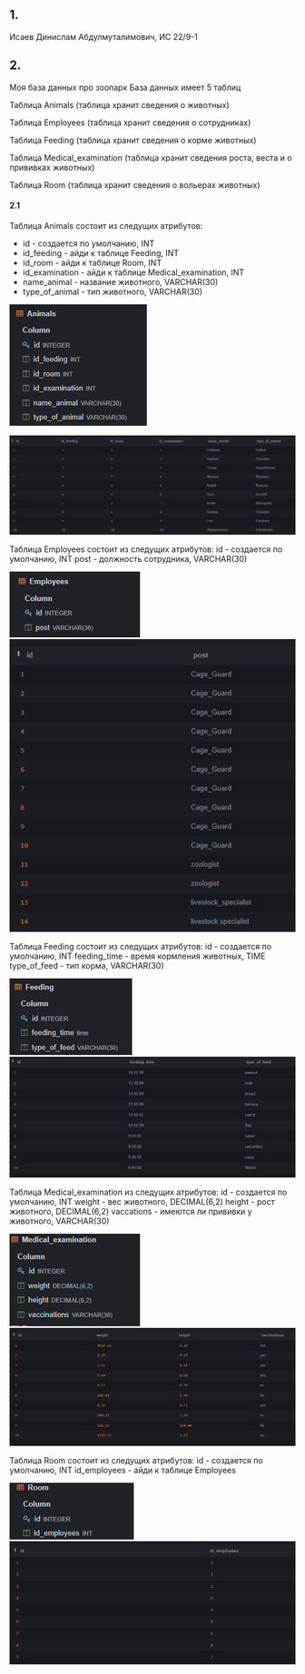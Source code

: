 ## 1.
 
  Исаев Динислам Абдулмуталимович, ИС 22/9-1

## 2.

Моя база данных про зоопарк
База данных имеет 5 таблиц

Таблица Animals (таблица хранит сведения о животных)

Таблица Employees (таблица хранит сведения о сотрудниках)

Таблица Feeding (таблица хранит сведения о корме животных)

Таблица Medical_examination (таблица хранит сведения роста, веста и о прививках животных)

Таблица Room (таблица хранит сведения о вольерах животных)

#### 2.1

Таблица Animals состоит из следущих атрибутов:
* id - создается по умолчанию, INT
* id_feeding - айди к таблице Feeding, INT
* id_room - айди к таблице Room, INT
* id_examination - айди к таблице Medical_examination, INT
* name_animal - название животного, VARCHAR(30)
* type_of_animal - тип животного, VARCHAR(30)

![](screens/Animals1.png)

![](screens/Animals2.png)


Таблица Employees состоит из следущих атрибутов:
	id - создается по умолчанию, INT
	post - должность сотрудника, VARCHAR(30)

![](screens/Employees1.png)
![](screens/Employees2.png)


Таблица Feeding состоит из следущих атрибутов:
	id - создается по умолчанию, INT
	feeding_time - время кормления животных, TIME
	type_of_feed - тип корма, VARCHAR(30)

![](screens/feeding1.png)
![](screens/feeding2.png)


Таблица Medical_examination из следущих атрибутов:
	id - создается по умолчанию, INT
	weight - вес животного, DECIMAL(6,2)
	height - рост животного, DECIMAL(6,2)
	vaccations - имеются ли прививки у животного, VARCHAR(30)

![](screens/medical1.png)
![](screens/medical2.png)

Таблица Room состоит из следущих атрибутов:
	id - создается по умолчанию, INT
	id_employees - айди к таблице Employees

![](screens/room1.png)
![](screens/room2.png)	
	
		
	
  
